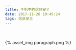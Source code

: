 ```yaml
---
title: 手机中的信息安全
date: 2017-11-28 19:45:24
tags: 信息安全
---
```

　　
<!-- more -->
{% asset_img paragraph.png %}
